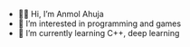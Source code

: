 - 🥷🏼 Hi, I’m Anmol Ahuja
- 🦫 I’m interested in programming and games
- 🌱 I’m currently learning C++, deep learning

<!---
aa5816/aa5816 is a ✨ special ✨ repository because its `README.md` (this file) appears on your GitHub profile.
You can click the Preview link to take a look at your changes.
--->
